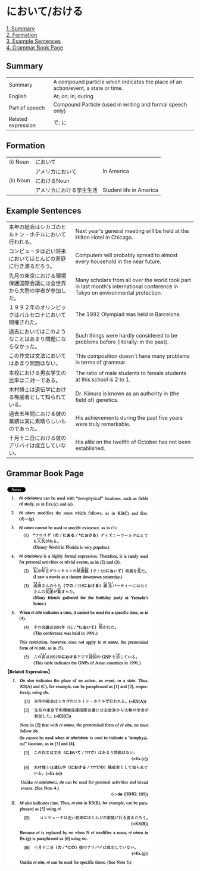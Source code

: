 # において/おける

[1. Summary](#summary)<br>
[2. Formation](#formation)<br>
[3. Example Sentences](#example-sentences)<br>
[4. Grammar Book Page](#grammar-book-page)<br>


## Summary

<table><tr>   <td>Summary</td>   <td>A compound particle which indicates the place of an action/event, a state or time.</td></tr><tr>   <td>English</td>   <td>At; on; in; during</td></tr><tr>   <td>Part of speech</td>   <td>Compound Particle (used in writing and formal speech only)</td></tr><tr>   <td>Related expression</td>   <td>で; に</td></tr></table>

## Formation

<table class="table"><tbody><tr class="tr head"><td class="td"><span class="numbers">(i)</span> <span class="bold">Noun</span></td><td class="td"><span class="concept">において</span></td><td class="td"></td></tr><tr class="tr"><td class="td"></td><td class="td"><span>アメリカ</span><span class="concept">において</span></td><td class="td"><span>In America</span></td></tr><tr class="tr head"><td class="td"><span class="numbers">(ii)</span> <span class="bold">Noun</span></td><td class="td"><span class="concept">における</span><span>Noun</span></td><td class="td"></td></tr><tr class="tr"><td class="td"></td><td class="td">アメリカ<span class="concept">における</span><span>学生生活</span></td><td class="td"><span>Student life in America</span></td></tr></tbody></table>

## Example Sentences

<table><tr>   <td>来年の総会はシカゴのヒルトン・ホテルにおいて行われる。</td>   <td>Next year's general meeting will be held at the Hilton Hotel in Chicago.</td></tr><tr>   <td>コンピュータは近い将来においてほとんどの家庭に行き渡るだろう。</td>   <td>Computers will probably spread to almost every household in the near future.</td></tr><tr>   <td>先月の東京における環境保護国際会議には全世界から大勢の学者が参加した。</td>   <td>Many scholars from all over the world took part in last month's international conference in Tokyo on environmental protection.</td></tr><tr>   <td>１９９２年のオリンピックはバルセロナにおいて開催された。</td>   <td>The 1992 Olympiad was held in Barcelona.</td></tr><tr>   <td>過去においてはこのようなことはあまり問題にならなかった。</td>   <td>Such things were hardly considered to be problems before (literally: in the past).</td></tr><tr>   <td>この作文は文法においてはあまり問題はない。</td>   <td>This composition doesn't have many problems in terms of grammar.</td></tr><tr>   <td>本校における男女学生の比率は二対一である。</td>   <td>The ratio of male students to female students at this school is 2 to 1.</td></tr><tr>   <td>木村博士は遺伝学における権威者として知られている。</td>   <td>Dr. Kimura is known as an authority in (the field of) genetics.</td></tr><tr>   <td>過去五年間における彼の業績は実に素晴らしいものであった。</td>   <td>His achievements during the past five years were truly remarkable.</td></tr><tr>   <td>十月十二日における彼のアリバイは成立していない。</td>   <td>His alibi on the twelfth of October has not been established.</td></tr></table>

## Grammar Book Page

![](../img/Intermediateにおいて／おける.png)

